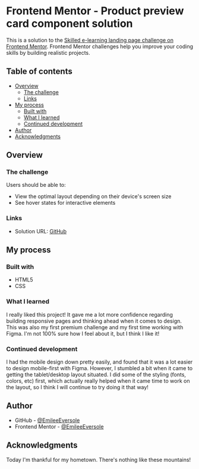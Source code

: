 # Frontend Mentor - Product preview card component solution

This is a solution to the [Skilled e-learning landing page challenge on Frontend Mentor](https://www.frontendmentor.io/challenges/skilled-elearning-landing-page-S1ObDrZ8q). Frontend Mentor challenges help you improve your coding skills by building realistic projects.

## Table of contents

- [Overview](#overview)
  - [The challenge](#the-challenge)
  - [Links](#links)
- [My process](#my-process)
  - [Built with](#built-with)
  - [What I learned](#what-i-learned)
  - [Continued development](#continued-development)
- [Author](#author)
- [Acknowledgments](#acknowledgments)


## Overview

### The challenge

Users should be able to:

- View the optimal layout depending on their device's screen size
- See hover states for interactive elements

### Links

- Solution URL: [GitHub](https://emileeeversole.github.io/FEM-eLearning-Landing-Page/)

## My process

### Built with

- HTML5
- CSS

### What I learned

I really liked this project! It gave me a lot more confidence regarding building responsive pages and thinking ahead when it comes to design. This was also my first premium challenge and my first time working with Figma. I'm not 100% sure how I feel about it, but I think I like it! 

### Continued development

I had the mobile design down pretty easily, and found that it was a lot easier to design mobile-first with Figma. However, I stumbled a bit when it came to getting the tablet/desktop layout situated. I did some of the styling (fonts, colors, etc) first, which actually really helped when it came time to work on the layout, so I think I will continue to try doing it that way! 

## Author

- GitHub - [@EmileeEversole](https://github.com/EmileeEversole)
- Frontend Mentor - [@EmileeEversole](https://www.frontendmentor.io/profile/EmileeEversole)

## Acknowledgments

Today I'm thankful for my hometown. There's nothing like these mountains! 